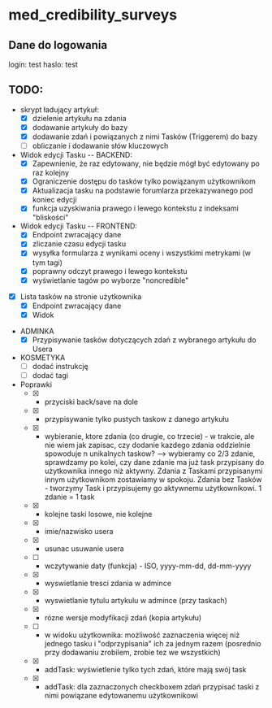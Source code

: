 # med_credibility_surveys

## Dane do logowania

login: test
haslo: test

## TODO:
* skrypt ładujący artykuł:
  * [x] dzielenie artykułu na zdania
  * [x] dodawanie artykuły do bazy
  * [x] dodawanie zdań i powiązanych z nimi Tasków (Triggerem) do bazy
  * [ ] obliczanie i dodawanie słów kluczowych
* Widok edycji Tasku
-- BACKEND:
  * [x] Zapewnienie, że raz edytowany, nie będzie mógł być edytowany po raz kolejny
  * [x] Ograniczenie dostępu do tasków tylko powiązanym użytkownikom
  * [x] Aktualizacja tasku na podstawie forumlarza przekazywanego pod koniec edycji
  * [x] funkcja uzyskiwania prawego i lewego kontekstu z indeksami "bliskości"
* Widok edycji Tasku -- FRONTEND:
  * [x] Endpoint zwracający dane
  * [x] zliczanie czasu edycji tasku
  * [x] wysyłka formularza z wynikami oceny i wszystkimi metrykami (w tym tagi)
  * [x] poprawny odczyt prawego i lewego kontekstu
  * [x] wyświetlanie tagów po wyborze "noncredible"
* [x] Lista tasków na stronie użytkownika
  * [x] Endpoint zwracający dane
  * [x] Widok
* ADMINKA
  * [x] Przypisywanie tasków dotyczących zdań z wybranego artykułu do Usera
* KOSMETYKA
  * [ ] dodać instrukcję
  * [ ] dodać tagi
* Poprawki
    * [x] - przyciski back/save na dole  
    * [x] - przypisywanie tylko pustych taskow z danego artykułu
    * [x] - wybieranie, ktore zdania (co drugie, co trzecie) - w trakcie, ale nie wiem jak zapisac, czy dodanie kazdego zdania oddzielnie spowoduje n unikalnych taskow? --> wybieramy co 2/3 zdanie, sprawdzamy po kolei, czy dane zdanie ma już task przypisany do użytkownika innego niż aktywny. Zdania z Taskami przypisanymi innym użytkownikom zostawiamy w spokoju. Zdania bez Tasków - tworzymy Task i przypisujemy go aktywnemu użytkownikowi. 1 zdanie = 1 task
    * [x] - kolejne taski losowe, nie kolejne
    * [x] - imie/nazwisko usera
    * [x] - usunac usuwanie usera
    * [ ] - wczytywanie daty (funkcja) - ISO,  yyyy-mm-dd,  dd-mm-yyyy
    * [x] - wyswietlanie tresci zdania w admince
    * [x] - wyswietlanie tytulu artykulu w admince (przy taskach)
    * [x] - rózne wersje modyfikacji zdań (kopia artykułu)
    * [ ] - w widoku użytkownika: możliwość zaznaczenia więcej niż jednego tasku i "odprzypisania" ich za jednym razem (posrednio przy dodawaniu zrobilem, zrobie tez we wszystkich)
    * [x] - addTask: wyświetlenie tylko tych zdań, które mają swój task
    * [x] - addTask: dla zaznaczonych checkboxem zdań przypisać taski z nimi powiązane edytowanemu użytkownikowi
    
